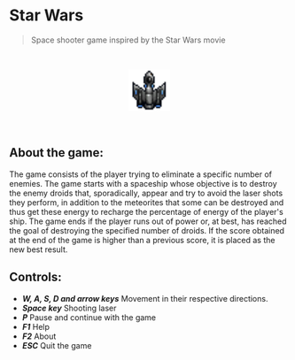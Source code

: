 Star Wars
========
> Space shooter game inspired by the Star Wars movie
</br>
<p align="center">
  <img width="75px" height="75px" src="https://raw.githubusercontent.com/Andy-thor/SpaceShip-Starwars/master/data/images/spaceship/spaceship_center.png"/>
</p>
</br>

## About the game:
The game consists of the player trying to eliminate a specific number of enemies.
The game starts with a spaceship whose objective is to destroy the enemy droids that, sporadically, appear and try to avoid the laser shots they perform, in addition to the meteorites that some can be destroyed and thus get these energy to recharge the percentage of energy of the player's ship.
The game ends if the player runs out of power or, at best, has reached the goal of destroying the specified number of droids. If the score obtained at the end of the game is higher than a previous score, it is placed as the new best result.


## Controls:
- ***W, A, S, D and arrow keys***  Movement in their respective directions.
- ***Space key***  Shooting laser
- ***P***  Pause and continue with the game
- ***F1***  Help
- ***F2***  About
- ***ESC***  Quit the game
